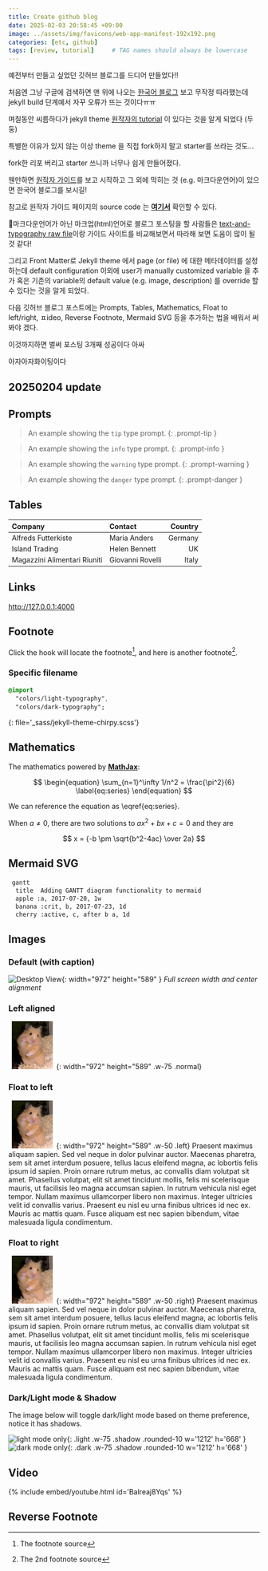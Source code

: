 ```yaml
---
title: Create github blog 
date: 2025-02-03 20:58:45 +09:00
image: ../assets/img/favicons/web-app-manifest-192x192.png
categories: [etc, github]
tags: [review, tutorial]     # TAG names should always be lowercase
---
```


예전부터 만들고 싶었던 깃허브 블로그를 드디어 만들었다!!

처음엔 그냥 구글에 검색하면 맨 위에 나오는 [한국어 블로그](https://wlqmffl0102.github.io/posts/WritingThe-First-post-1-Markdown-Grammar1/ "Dodev님 블로그") 보고 무작정 따라했는데 jekyll build 단계예서 자꾸 오류가 뜨는 것이다ㅠㅠ

며칠동안 씨름하다가 jekyll theme [원작자의 tutorial](https://chirpy.cotes.page/posts/getting-started/ "chirpy.cotes") 이 있다는 것을 알게 되었다 (두둥)

특별한 이유가 있지 않는 이상 theme 을 직접 fork하지 말고 starter를 쓰라는 것도...

fork한 리포 버리고 starter 쓰니까 너무나 쉽게 만들어졌다. 



웬만하면 [원작자 가이드](https://chirpy.cotes.page/)를 보고 시작하고 그 외에 막히는 것 (e.g. 마크다운언어)이 있으면 한국어 블로그를 보시길!

참고로 원작자 가이드 페이지의 source code 는 [**여기서**](https://github.com/cotes2020/chirpy-demo/tree/main/posts) 확인할 수 있다.

마크다운언어가 아닌 마크업(html)언어로 블로그 포스팅을 할 사람들은 [text-and-typography raw file](https://github.com/cotes2020/jekyll-theme-chirpy/blob/master/_posts/2019-08-08-text-and-typography.md)이랑 가이드 사이트를 비교해보면서 따라해 보면 도움이 많이 될 것 같다!

그리고 Front Matter로 Jekyll theme 에서 page (or file) 에 대한 메타데이터를 설정하는데 default configuration 이외에 user가 manually customized variable 을 추가 혹은 기존의 variable의 default value (e.g. image, description) 를 override 할 수 있다는 것을 알게 되었다.

다음 깃허브 블로그 포스트에는 Prompts, Tables, Mathematics, Float to left/right, ㅍideo, Reverse Footnote, Mermaid SVG 등을 추가하는 법을 배워서 써봐야 겠다.

이것까지하면 벌써 포스팅 3개째 성공이다 아싸

아자아자화이팅이다
## 20250204 update

## Prompts

<!-- markdownlint-capture -->
<!-- markdownlint-disable -->
> An example showing the `tip` type prompt.
{: .prompt-tip }

> An example showing the `info` type prompt.
{: .prompt-info }

> An example showing the `warning` type prompt.
{: .prompt-warning }

> An example showing the `danger` type prompt.
{: .prompt-danger }
<!-- markdownlint-restore -->

## Tables

| Company                      | Contact          | Country |
| :--------------------------- | :--------------- | ------: |
| Alfreds Futterkiste          | Maria Anders     | Germany |
| Island Trading               | Helen Bennett    |      UK |
| Magazzini Alimentari Riuniti | Giovanni Rovelli |   Italy |

## Links

<http://127.0.0.1:4000>

## Footnote

Click the hook will locate the footnote[^footnote], and here is another footnote[^fn-nth-2].

### Specific filename

```sass
@import
  "colors/light-typography",
  "colors/dark-typography";
```
{: file='_sass/jekyll-theme-chirpy.scss'}

## Mathematics

The mathematics powered by [**MathJax**](https://www.mathjax.org/):

$$
\begin{equation}
  \sum_{n=1}^\infty 1/n^2 = \frac{\pi^2}{6}
  \label{eq:series}
\end{equation}
$$

We can reference the equation as \eqref{eq:series}.

When $a \ne 0$, there are two solutions to $ax^2 + bx + c = 0$ and they are

$$ x = {-b \pm \sqrt{b^2-4ac} \over 2a} $$

## Mermaid SVG

```mermaid
 gantt
  title  Adding GANTT diagram functionality to mermaid
  apple :a, 2017-07-20, 1w
  banana :crit, b, 2017-07-23, 1d
  cherry :active, c, after b a, 1d
```

## Images

### Default (with caption)

![Desktop View](/posts/20190808/mockup.png){: width="972" height="589" }
_Full screen width and center alignment_

### Left aligned

![Desktop View](../assets/img/favicons/favicon-96x96.png){: width="972" height="589" .w-75 .normal}

### Float to left

![Desktop View](../assets/img/favicons/favicon-96x96.png){: width="972" height="589" .w-50 .left}
Praesent maximus aliquam sapien. Sed vel neque in dolor pulvinar auctor. Maecenas pharetra, sem sit amet interdum posuere, tellus lacus eleifend magna, ac lobortis felis ipsum id sapien. Proin ornare rutrum metus, ac convallis diam volutpat sit amet. Phasellus volutpat, elit sit amet tincidunt mollis, felis mi scelerisque mauris, ut facilisis leo magna accumsan sapien. In rutrum vehicula nisl eget tempor. Nullam maximus ullamcorper libero non maximus. Integer ultricies velit id convallis varius. Praesent eu nisl eu urna finibus ultrices id nec ex. Mauris ac mattis quam. Fusce aliquam est nec sapien bibendum, vitae malesuada ligula condimentum.

### Float to right

![Desktop View](../assets/img/favicons/favicon-96x96.png){: width="972" height="589" .w-50 .right}
Praesent maximus aliquam sapien. Sed vel neque in dolor pulvinar auctor. Maecenas pharetra, sem sit amet interdum posuere, tellus lacus eleifend magna, ac lobortis felis ipsum id sapien. Proin ornare rutrum metus, ac convallis diam volutpat sit amet. Phasellus volutpat, elit sit amet tincidunt mollis, felis mi scelerisque mauris, ut facilisis leo magna accumsan sapien. In rutrum vehicula nisl eget tempor. Nullam maximus ullamcorper libero non maximus. Integer ultricies velit id convallis varius. Praesent eu nisl eu urna finibus ultrices id nec ex. Mauris ac mattis quam. Fusce aliquam est nec sapien bibendum, vitae malesuada ligula condimentum.

### Dark/Light mode & Shadow

The image below will toggle dark/light mode based on theme preference, notice it has shadows.

![light mode only](/posts/20190808/devtools-light.png){: .light .w-75 .shadow .rounded-10 w='1212' h='668' }
![dark mode only](/posts/20190808/devtools-dark.png){: .dark .w-75 .shadow .rounded-10 w='1212' h='668' }

## Video

{% include embed/youtube.html id='Balreaj8Yqs' %}

## Reverse Footnote

[^footnote]: The footnote source
[^fn-nth-2]: The 2nd footnote source


